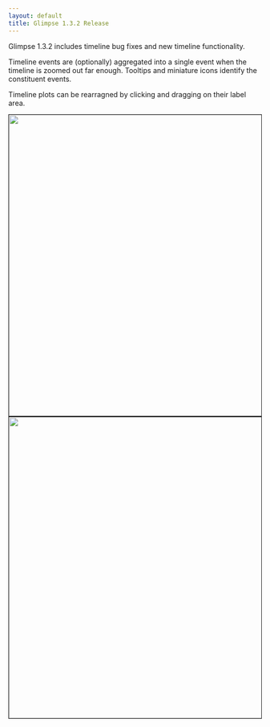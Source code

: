 ```yaml
---
layout: default
title: Glimpse 1.3.2 Release
---
```


<p>Glimpse 1.3.2 includes timeline bug fixes and new timeline functionality.</p>

<p>Timeline events are (optionally) aggregated into a single event when the timeline is zoomed out far enough. Tooltips and miniature icons identify the constituent events.</p>

<p>Timeline plots can be rearragned by clicking and dragging on their label area.</p>

<center><img src="/glimpse/images/EventAggregation2.png" border="1" width="600px"/></center>

<center><img src="/glimpse/images/EventAggregation1.png" border="1" width="600px"/></center>
